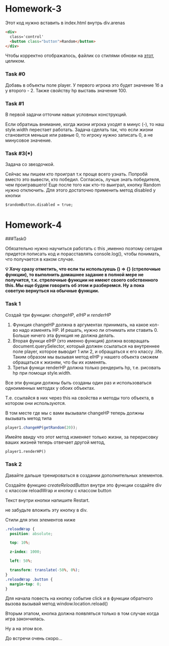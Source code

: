 # Homework-3

Этот код нужно вставить в index.html внутрь div.arenas

```html
<div>
  class='control'
  <button class="button">Random</button>
</div>
```

Чтобы корректно отображалось, файлик со стилями обнови на [этот](https://firebasestorage.googleapis.com/v0/b/it-course-84ddd.appspot.com/o/course%2Fjsmarathon-mortal-kombat%2Fstyle.css.zip?alt=media&token=fa0b38af-c88e-425c-82c1-a50e9296dffb), целиком.

### Task #0

Добавь в объекты поле player. У первого игрока это будет значение 1б а у второго - 2.
Также свойству hp выставь значение 100.

### Task #1

В первой задачи отточим навык условных конструкций.

Если обратишь внимание, когда жизни игрока уходят в минус (-), то наш style.width перестает работать. Задача сделать так, что если жизни становится меньше или равные 0, то игроку нужно записать 0, а не минусовое значение.

### Task #3(\*)

Задача со звездочкой.

Сейчас мы пишем кто проиграл т.к проще всего узнать. Попробй вместо это вывести, кто победил. Согласись, лучше знать победителя, чем проигравшего! Еще после того как кто-то выиграл, кнопку Random нужно отключить. Для этого достаточно применить метод disabled у кнопки

```
$randomButton.disabled = true;
```

# Homework-4

###Task0

Обязательно нужно научиться работать с this ,именно поэтому сегодня придется пописать код и порасставлять console.log(), чтобы понимать, что получается в каком случае.</br>

<b>💡 Хочу сразу отметить, что если ты используешь () ⇒ {} (стрелочные функции), то выполнить домашнее задание в полной мере не получится, т.к. стрелочные функции не имеют своего собственного this. Мы еще будем говорить об этом и разберемся. Ну а пока советую вернуться на обычные функции.</b>

### Task 1

Создай три функции: <em>changeHP</em>, <em>elHP</em> и <em>renderHP</em>

1. Функция changeHP должна в аргументах принимать, на какое кол-во надо изменять HP. И решать, нужно ли отнимать или ставить 0. Больше ничего эта функция не должна делать.
2. Вторая функци elHP (это именно функция) должна возвращать document.querySelector, который должен ссылаться на внутреннее поле player, которое выводит 1 или 2, и обращаться к его классу .life. Таким образом мы вызывая метод elHP у нашего объекта сможем обращаться к жизням, что бы их изменять.
3. Третья функци renderHP должна только рендерить hp, т.е. рисовать hp при помощи style.width.

Все эти функции должны быть созданы один раз и использоваться одноименных методах у обоих объектах.

Т.е. ссылайся в них через this на свойства и методы того объекта, в котором они используются.

В том месте где мы с вами вызывали changeHP теперь должны вызывать метод типа

```js
player1.changeHP(getRandom(20));
```

Имейте ввиду что этот метод изменяет только жизни, за перерисовку ваших жизней теперь отвечает другой метод,

```
player1.renderHP()
```

### Task 2

Давайте дальше тренироваться в создании дополнительных элементов.

Создайте функцию <em>createReloadButton</em> внутри это функции создайте div с классом reloadWrap и кнопку с классом button

Текст внутри кнопки напишите Restart.

не забудьте вложить эту кнопку в div.

Стили для этих элементов ниже

```css
.reloadWrap {
  position: absolute;

  top: 10%;

  z-index: 1000;

  left: 50%;

  transform: translate(-50%, 0%);
}
.reloadWrap .button {
  margin-top: 0;
}
```

Для начала повесть на кнопку событие click и в функции обратного вызова вызывай метод window.location.reload()

Вторым этапом, кнопка должна появляться только в том случае когда игра закончилась.

Ну а на этом все.

До встречи очень скоро...
